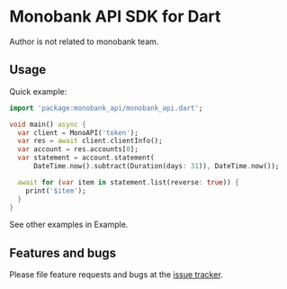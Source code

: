 # Monobank API SDK for Dart

Author is not related to monobank team.

## Usage

Quick example:

```dart
import 'package:monobank_api/monobank_api.dart';

void main() async {
  var client = MonoAPI('token');
  var res = await client.clientInfo();
  var account = res.accounts[0];
  var statement = account.statement(
      DateTime.now().subtract(Duration(days: 31)), DateTime.now());

  await for (var item in statement.list(reverse: true)) {
    print('$item');
  }
}

```

See other examples in Example.

## Features and bugs

Please file feature requests and bugs at the [issue tracker][tracker].

[tracker]: https://github.com/Sominemo/monobank_api/issues
